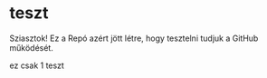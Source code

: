 # teszt
Sziasztok! Ez a Repó azért jött létre, hogy tesztelni tudjuk a GitHub működését.

ez csak 1 teszt
